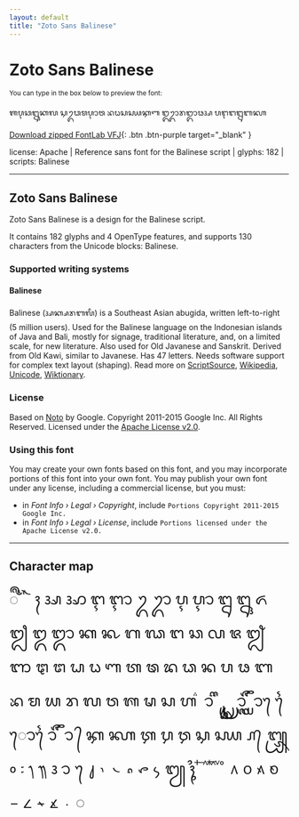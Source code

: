 ```yaml
---
layout: default
title: "Zoto Sans Balinese"
---
```


# Zoto Sans Balinese

<small>You can type in the box below to preview the font:</small>

<div contenteditable="true" class="texteditor" style="font-family: 'Zoto Sans Balinese';">
<p spellcheck="false">ᬰᬋᬘᬎᬓᬮ ᭊᬉᬥᬫᬌᬯ ᬪᬠᬲᭋᭅᬡ ᬑᬊᬭᬒᬨᬅ ᬧᬇᬗᬍᬩᭆ</p>
</div>

[Download zipped FontLab VFJ](https://downgit.github.io/#/home?url=https://github.com/fontlabcom/getgo-fonts/blob/main/getgo-fonts/apache/zotosans/zotosans-balinese.vfj){: .btn .btn-purple target="_blank" }

license: Apache \| Reference sans font for the Balinese script \| glyphs: 182 \| scripts: Balinese

---


## Zoto Sans Balinese

Zoto Sans Balinese is a design for the Balinese script.

It contains 182 glyphs and 4 OpenType features, and supports 130 characters from the Unicode blocks: Balinese.


### Supported writing systems


#### Balinese

Balinese (ᬅᬓ᭄ᬱᬭᬩᬮᬶ) is a Southeast Asian abugida, written left-to-right (5 million users). Used for the Balinese language on the Indonesian islands of Java and Bali, mostly for signage, traditional literature, and, on a limited scale, for new literature. Also used for Old Javanese and Sanskrit. Derived from Old Kawi, similar to Javanese. Has 47 letters. Needs software support for complex text layout (shaping). Read more on [ScriptSource](https://scriptsource.org/scr/Bali), [Wikipedia](https://en.wikipedia.org/wiki/ISO_15924:Bali), [Unicode](https://www.unicode.org/versions/Unicode13.0.0/ch17.pdf#G26759), [Wiktionary](https://en.wiktionary.org/wiki/Category:Balinese_script).


### License

Based on [Noto](https://github.com/notofonts) by Google. Copyright 2011-2015 Google Inc. All Rights Reserved. Licensed under the [Apache License v2.0](https://www.apache.org/licenses/LICENSE-2.0.txt).

### Using this font

You may create your own fonts based on this font, and you may incorporate portions of this font into your own font. You may publish your own font under any license, including a commercial license, but you must:

- in _Font Info › Legal › Copyright_, include `Portions Copyright 2011-2015 Google Inc.`
- in _Font Info › Legal › License_, include `Portions licensed under the Apache License v2.0.`


---

## Character map

<div style="font-family: 'Zoto Sans Balinese'; font-size: 2em;">
ᬀ ᬁ ᬂ ᬃ ᬄ ᬅ ᬆ ᬇ ᬈ ᬉ ᬊ ᬋ ᬌ ᬍ ᬎ ᬏ ᬐ ᬑ ᬒ ᬓ ᬔ ᬕ ᬖ ᬗ ᬘ ᬙ ᬚ ᬛ ᬜ ᬝ ᬞ ᬟ ᬠ ᬡ ᬢ ᬣ ᬤ ᬥ ᬦ ᬧ ᬨ ᬩ ᬪ ᬫ ᬬ ᬭ ᬮ ᬯ ᬰ ᬱ ᬲ ᬳ ᬴ ᬵ ᬶ ᬷ ᬸ ᬹ ᬺ ᬻ ᬼ ᬽ ᬾ ᬿ ᭀ ᭁ ᭂ ᭃ ᭄ ᭅ ᭆ ᭇ ᭈ ᭉ ᭊ ᭋ ᭚ ᭛ ᭜ ᭝ ᭞ ᭟ ᭠ ᭡ ᭢ ᭣ ᭤ ᭥ ᭦ ᭧ ᭨ ᭩ ᭪ ᭫ ᭬ ᭭ ᭮ ᭯ ᭰ ᭱ ᭲ ᭳ ᭴ ᭵ ᭶ ᭷ ᭸ ᭹ ᭺ ᭻ ᭼ ◌
</div>

